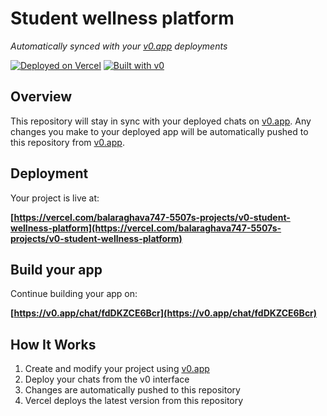 # Student wellness platform

*Automatically synced with your [v0.app](https://v0.app) deployments*

[![Deployed on Vercel](https://img.shields.io/badge/Deployed%20on-Vercel-black?style=for-the-badge&logo=vercel)](https://vercel.com/balaraghava747-5507s-projects/v0-student-wellness-platform)
[![Built with v0](https://img.shields.io/badge/Built%20with-v0.app-black?style=for-the-badge)](https://v0.app/chat/fdDKZCE6Bcr)

## Overview

This repository will stay in sync with your deployed chats on [v0.app](https://v0.app).
Any changes you make to your deployed app will be automatically pushed to this repository from [v0.app](https://v0.app).

## Deployment

Your project is live at:

**[https://vercel.com/balaraghava747-5507s-projects/v0-student-wellness-platform](https://vercel.com/balaraghava747-5507s-projects/v0-student-wellness-platform)**

## Build your app

Continue building your app on:

**[https://v0.app/chat/fdDKZCE6Bcr](https://v0.app/chat/fdDKZCE6Bcr)**

## How It Works

1. Create and modify your project using [v0.app](https://v0.app)
2. Deploy your chats from the v0 interface
3. Changes are automatically pushed to this repository
4. Vercel deploys the latest version from this repository